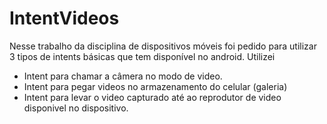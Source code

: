 # IntentVideos
Nesse trabalho da disciplina de dispositivos móveis foi pedido para utilizar 3 tipos de intents básicas que tem disponível no android.
Utilizei 
 - Intent para chamar a câmera no modo de video.
 - Intent para pegar videos no armazenamento do celular (galeria)
 - Intent para levar o video capturado até ao reprodutor de video disponivel no dispositivo.
